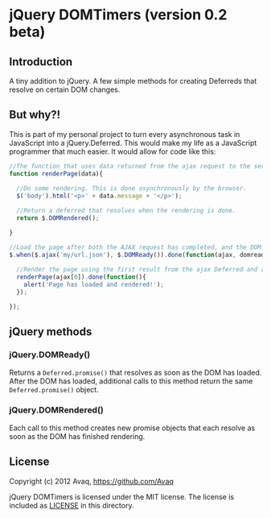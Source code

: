 # jQuery DOMTimers (version 0.2 beta)

## Introduction

A tiny addition to jQuery. A few simple methods for creating Deferreds that resolve on certain DOM changes.

## But why?!

This is part of my personal project to turn every asynchronous task in JavaScript into a jQuery.Deferred.
This would make my life as a JavaScript programmer that much easier. It would allow for code like this:

```js
//The function that uses data returned from the ajax request to the server to render a page.
function renderPage(data){
  
  //Do some rendering. This is done asynchronously by the browser.
  $('body').html('<p>' + data.message + '</p>');

  //Return a deferred that resolves when the rendering is done.
  return $.DOMRendered();

}

//Load the page after both the AJAX request has completed, and the DOM is ready.
$.when($.ajax('my/url.json'), $.DOMReady()).done(function(ajax, domready){
  
  //Render the page using the first result from the ajax Deferred and alert the user when we're all done.
  renderPage(ajax[0]).done(function(){
    alert('Page has loaded and rendered!');
  });

});
```

## jQuery methods

### jQuery.DOMReady()

Returns a `Deferred.promise()` that resolves as soon as the DOM has loaded. After the DOM has loaded, additional
calls to this method return the same `Deferred.promise()` object.

### jQuery.DOMRendered()

Each call to this method creates new promise objects that each resolve as soon as the DOM has finished rendering.

## License

Copyright (c) 2012 Avaq, https://github.com/Avaq

jQuery DOMTimers is licensed under the MIT license. The license is included as
[LICENSE](https://github.com/Avaq/jQuery-DOMTimers/blob/master/README) in this directory.
